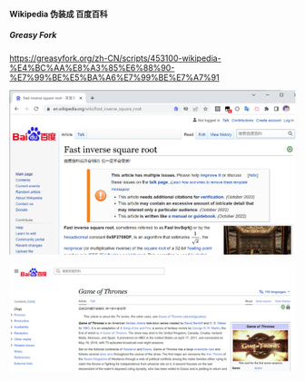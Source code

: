 #### Wikipedia 伪装成 百度百科

##### Greasy Fork

https://greasyfork.org/zh-CN/scripts/453100-wikipedia-%E4%BC%AA%E8%A3%85%E6%88%90-%E7%99%BE%E5%BA%A6%E7%99%BE%E7%A7%91

![1](./show1.png)

![2](./show2.png)
